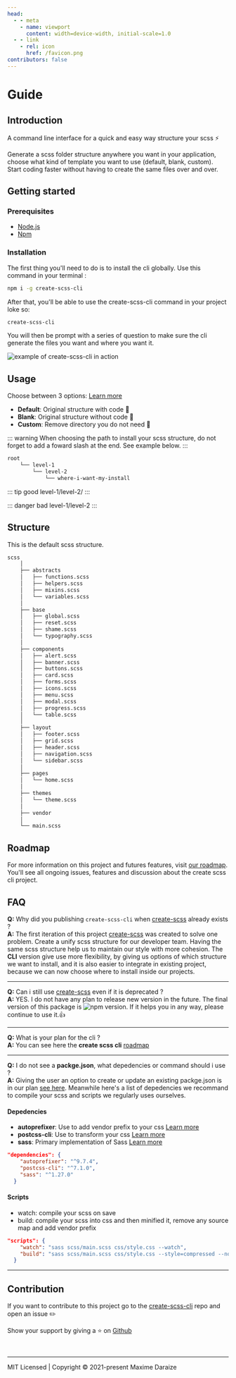 ```yaml
---
head:
  - - meta
    - name: viewport
      content: width=device-width, initial-scale=1.0
  - - link
    - rel: icon
      href: /favicon.png
contributors: false
---
```

<style>
:root {
  scroll-behavior: smooth;
  --c-text-accent: #0466c8;
  
}

.back-to-top {
--back-to-top-color: #0466c8 !important;
  --back-to-top-color-hover: #0466c8 !important; 
}
</style>

# Guide

## Introduction

A command line interface for a quick and easy way structure your scss ⚡️

Generate a scss folder structure anywhere you want in your application, choose what kind of
template you want to use (default, blank, custom). Start coding faster without having to create the same files 
over and over.


## Getting started

### Prerequisites

- [Node.js](https://nodejs.org/en/)
- [Npm](https://www.npmjs.com)

### Installation

The first thing you'll need to do is to install the cli globally. Use this command in your terminal :

```sh
npm i -g create-scss-cli
```

After that, you'll be able to use the create-scss-cli command in your project loke so:

```sh
create-scss-cli
```

You will then be prompt with a series of question to make sure the cli generate the files you want and where you want it.

<img src="https://res.cloudinary.com/mdaraize/image/upload/v1632059503/create-scss-cli/cli_phvt19.png" alt="example of create-scss-cli in action">

## Usage

Choose between 3 options: [Learn more](https://createscss.com)

- **Default**: Original structure with code 💫
- **Blank**: Original structure without code 📂
- **Custom**: Remove directory you do not need 🎯

::: warning
When choosing the path to install your scss structure, do not forget to add a foward slash at the end. See example below.
:::

```sh
root
    └── level-1
        └── level-2
            └── where-i-want-my-install
```

::: tip good
level-1/level-2/
:::

::: danger bad
level-1/level-2
:::

## Structure

This is the default scss structure.

```bash
scss
    │
    ├── abstracts
    │   ├── functions.scss
    │   ├── helpers.scss
    │   ├── mixins.scss
    │   └── variables.scss
    │
    ├── base
    │   ├── global.scss
    │   ├── reset.scss
    │   ├── shame.scss
    │   └── typography.scss
    │
    ├── components
    │   ├── alert.scss
    │   ├── banner.scss
    │   ├── buttons.scss
    │   ├── card.scss
    │   ├── forms.scss
    │   ├── icons.scss
    │   ├── menu.scss
    │   ├── modal.scss
    │   ├── progress.scss
    │   └── table.scss
    │
    ├── layout
    │   ├── footer.scss
    │   ├── grid.scss
    │   ├── header.scss
    │   ├── navigation.scss
    │   └── sidebar.scss
    │
    ├── pages
    │   └── home.scss
    │
    ├── themes
    │   └── theme.scss
    │
    ├── vendor
    │
    └── main.scss

```

## Roadmap

For more information on this project and futures features, visit [our roadmap](https://github.com/maximedaraize/create-scss-cli/projects/1). You'll see all ongoing issues, features and discussion about the create scss cli project.

## FAQ

**Q:** Why did you publishing `create-scss-cli` when [create-scss](https://github.com/maximedaraize/create-scss) already exists ?<br>
**A:** The first iteration of this project [create-scss](https://github.com/maximedaraize/create-scss) was created to solve one problem. Create a unify scss structure for our developer team. Having the same scss structure help us to maintain our style with more cohesion. The **CLI** version give use more flexibility, by giving us options of which structure we want to install, and it is also easier to integrate in existing project, because we can now choose where to install inside our projects.

<hr>

**Q:** Can i still use [create-scss](https://www.npmjs.com/package/create-scss) even if it is deprecated ?<br>
**A:** YES. I do not have any plan to release new version in the future. The final version of this package is ![npm version](https://img.shields.io/npm/v/create-scss). If it helps you in any way, please continue to use it.👍

<hr>

**Q:** What is your plan for the cli ?<br>
**A:** You can see here the **create scss cli** [roadmap](https://github.com/maximedaraize/create-scss-cli/projects/1)

<hr>

**Q:** I do not see a **packge.json**, what depedencies or command should i use ?<br>
**A:** Giving the user an option to create or update an existing packge.json is in our plan [see here](https://www.npmjs.com/package/create-scss-cli). Meanwhile here's a list of depedencies we recommand to compile your scss and scripts we regularly uses ourselves.

#### Depedencies

- **autoprefixer**: Use to add vendor prefix to your css [Learn more](https://github.com/postcss/autoprefixer)
- **postcss-cli**: Use to transform your css [Learn more](https://postcss.org)
- **sass**: Primary implementation of Sass [Learn more](https://sass-lang.com/dart-sass)

```json
"dependencies": {
    "autoprefixer": "^9.7.4",
    "postcss-cli": "^7.1.0",
    "sass": "^1.27.0"
  }
```

#### Scripts

- watch: compile your scss on save
- build: compile your scss into css and then minified it, remove any source map and add vendor prefix

```json
"scripts": {
    "watch": "sass scss/main.scss css/style.css --watch",
    "build": "sass scss/main.scss css/style.css --style=compressed --no-source-map && postcss css/style.css -o css/style.css --use autoprefixer -b 'last 4 versions'"
  }
```
<hr>

## Contribution

If you want to contribute to this project go to the [create-scss-cli](https://github.com/maximedaraize/create-scss-cli/issues) repo and open an issue ✏️

Show your support by giving a ⭐️ on [Github](https://github.com/maximedaraize/create-scss-cli)

<br>
<hr>
<div class="footer">MIT Licensed | Copyright © 2021-present Maxime Daraize</div>
